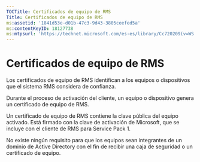 ```yaml
---
TOCTitle: Certificados de equipo de RMS
Title: Certificados de equipo de RMS
ms:assetid: '1841d53e-d01b-47c3-9d43-3805ceefed5a'
ms:contentKeyID: 18127738
ms:mtpsurl: 'https://technet.microsoft.com/es-es/library/Cc720209(v=WS.10)'
---
```


Certificados de equipo de RMS
=============================

Los certificados de equipo de RMS identifican a los equipos o dispositivos que el sistema RMS considera de confianza.

Durante el proceso de activación del cliente, un equipo o dispositivo genera un certificado de equipo de RMS.

Un certificado de equipo de RMS contiene la clave pública del equipo activado. Está firmado con la clave de activación de Microsoft, que se incluye con el cliente de RMS para Service Pack 1.

No existe ningún requisito para que los equipos sean integrantes de un dominio de Active Directory con el fin de recibir una caja de seguridad o un certificado de equipo.

